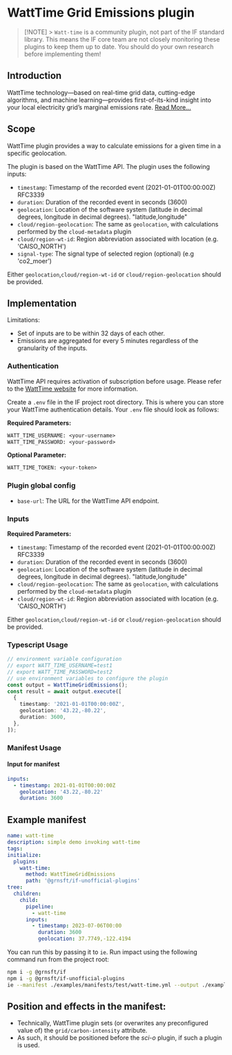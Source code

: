 # WattTime Grid Emissions plugin

> [!NOTE] > `Watt-time` is a community plugin, not part of the IF standard library. This means the IF core team are not closely monitoring these plugins to keep them up to date. You should do your own research before implementing them!

## Introduction

WattTime technology—based on real-time grid data, cutting-edge algorithms, and machine learning—provides first-of-its-kind insight into your local electricity grid’s marginal emissions rate. [Read More...](https://www.watttime.org/api-documentation/#introduction)

## Scope

WattTime plugin provides a way to calculate emissions for a given time in a specific geolocation.

The plugin is based on the WattTime API. The plugin uses the following inputs:

- `timestamp`: Timestamp of the recorded event (2021-01-01T00:00:00Z) RFC3339
- `duration`: Duration of the recorded event in seconds (3600)
- `geolocation`: Location of the software system (latitude in decimal degrees, longitude in decimal degrees). "latitude,longitude"
- `cloud/region-geolocation`: The same as `geolocation`, with calculations performed by the `cloud-metadata` plugin
- `cloud/region-wt-id`: Region abbreviation associated with location (e.g. 'CAISO_NORTH')
- `signal-type`: The signal type of selected region (optional) (e.g 'co2_moer')

Either `geolocation`,`cloud/region-wt-id` or `cloud/region-geolocation` should be provided.

## Implementation

Limitations:

- Set of inputs are to be within 32 days of each other.
- Emissions are aggregated for every 5 minutes regardless of the granularity of the inputs.

### Authentication

WattTime API requires activation of subscription before usage. Please refer to the [WattTime website](https://watttime.org/docs-dev/data-plans/) for more information.

Create a `.env` file in the IF project root directory. This is where you can store your WattTime authentication details. Your `.env` file should look as follows:

**Required Parameters:**

```txt
WATT_TIME_USERNAME: <your-username>
WATT_TIME_PASSWORD: <your-password>
```

**Optional Parameter:**

```txt
WATT_TIME_TOKEN: <your-token>
```

### Plugin global config

- `base-url`: The URL for the WattTime API endpoint.

### Inputs

**Required Parameters:**

- `timestamp`: Timestamp of the recorded event (2021-01-01T00:00:00Z) RFC3339
- `duration`: Duration of the recorded event in seconds (3600)
- `geolocation`: Location of the software system (latitude in decimal degrees, longitude in decimal degrees). "latitude,longitude"
- `cloud/region-geolocation`: The same as `geolocation`, with calculations performed by the `cloud-metadata` plugin
- `cloud/region-wt-id`: Region abbreviation associated with location (e.g. 'CAISO_NORTH')

Either `geolocation`,`cloud/region-wt-id` or `cloud/region-geolocation` should be provided.

### Typescript Usage

```typescript
// environment variable configuration
// export WATT_TIME_USERNAME=test1
// export WATT_TIME_PASSWORD=test2
// use environment variables to configure the plugin
const output = WattTimeGridEmissions();
const result = await output.execute([
  {
    timestamp: '2021-01-01T00:00:00Z',
    geolocation: '43.22,-80.22',
    duration: 3600,
  },
]);
```

### Manifest Usage

#### Input for manifest

```yaml
inputs:
  - timestamp: 2021-01-01T00:00:00Z
    geolocation: '43.22,-80.22'
    duration: 3600
```

## Example manifest

```yaml
name: watt-time
description: simple demo invoking watt-time
tags:
initialize:
  plugins:
    watt-time:
      method: WattTimeGridEmissions
      path: '@grnsft/if-unofficial-plugins'
tree:
  children:
    child:
      pipeline:
        - watt-time
      inputs:
        - timestamp: 2023-07-06T00:00
          duration: 3600
          geolocation: 37.7749,-122.4194
```

You can run this by passing it to `ie`. Run impact using the following command run from the project root:

```sh
npm i -g @grnsft/if
npm i -g @grnsft/if-unofficial-plugins
ie --manifest ./examples/manifests/test/watt-time.yml --output ./examples/outputs/watt-time.yml
```

## Position and effects in the manifest:

- Technically, WattTime plugin sets (or overwrites any preconfigured value of) the `grid/carbon-intensity` attribute.
- As such, it should be positioned before the _sci-o_ plugin, if such a plugin is used.
